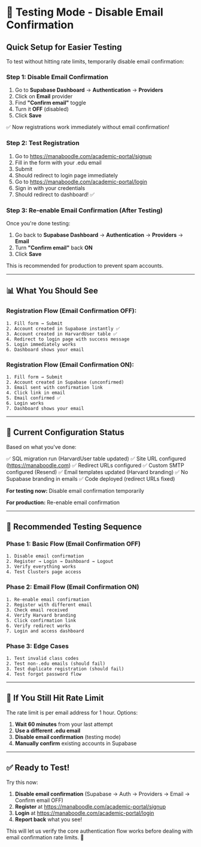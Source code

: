 # 🧪 Testing Mode - Disable Email Confirmation

## Quick Setup for Easier Testing

To test without hitting rate limits, temporarily disable email confirmation:

### Step 1: Disable Email Confirmation

1. Go to **Supabase Dashboard** → **Authentication** → **Providers**
2. Click on **Email** provider
3. Find **"Confirm email"** toggle
4. Turn it **OFF** (disabled)
5. Click **Save**

✅ Now registrations work immediately without email confirmation!

### Step 2: Test Registration

1. Go to https://manaboodle.com/academic-portal/signup
2. Fill in the form with your .edu email
3. Submit
4. Should redirect to login page immediately
5. Go to https://manaboodle.com/academic-portal/login
6. Sign in with your credentials
7. Should redirect to dashboard! ✅

### Step 3: Re-enable Email Confirmation (After Testing)

Once you're done testing:

1. Go back to **Supabase Dashboard** → **Authentication** → **Providers** → **Email**
2. Turn **"Confirm email"** back **ON**
3. Click **Save**

This is recommended for production to prevent spam accounts.

---

## 📊 What You Should See

### Registration Flow (Email Confirmation OFF):
```
1. Fill form → Submit
2. Account created in Supabase instantly ✅
3. Account created in HarvardUser table ✅
4. Redirect to login page with success message
5. Login immediately works
6. Dashboard shows your email
```

### Registration Flow (Email Confirmation ON):
```
1. Fill form → Submit
2. Account created in Supabase (unconfirmed)
3. Email sent with confirmation link
4. Click link in email
5. Email confirmed ✅
6. Login works
7. Dashboard shows your email
```

---

## 🔧 Current Configuration Status

Based on what you've done:

✅ SQL migration run (HarvardUser table updated)
✅ Site URL configured (https://manaboodle.com)
✅ Redirect URLs configured
✅ Custom SMTP configured (Resend)
✅ Email templates updated (Harvard branding)
✅ No Supabase branding in emails
✅ Code deployed (redirect URLs fixed)

**For testing now:** Disable email confirmation temporarily

**For production:** Re-enable email confirmation

---

## 🎯 Recommended Testing Sequence

### Phase 1: Basic Flow (Email Confirmation OFF)
```
1. Disable email confirmation
2. Register → Login → Dashboard → Logout
3. Verify everything works
4. Test Clusters page access
```

### Phase 2: Email Flow (Email Confirmation ON)
```
1. Re-enable email confirmation
2. Register with different email
3. Check email received
4. Verify Harvard branding
5. Click confirmation link
6. Verify redirect works
7. Login and access dashboard
```

### Phase 3: Edge Cases
```
1. Test invalid class codes
2. Test non-.edu emails (should fail)
3. Test duplicate registration (should fail)
4. Test forgot password flow
```

---

## 🐛 If You Still Hit Rate Limit

The rate limit is per email address for 1 hour. Options:

1. **Wait 60 minutes** from your last attempt
2. **Use a different .edu email**
3. **Disable email confirmation** (testing mode)
4. **Manually confirm** existing accounts in Supabase

---

## ✅ Ready to Test!

Try this now:

1. **Disable email confirmation** (Supabase → Auth → Providers → Email → Confirm email OFF)
2. **Register** at https://manaboodle.com/academic-portal/signup
3. **Login** at https://manaboodle.com/academic-portal/login
4. **Report back** what you see!

This will let us verify the core authentication flow works before dealing with email confirmation rate limits. 🚀
